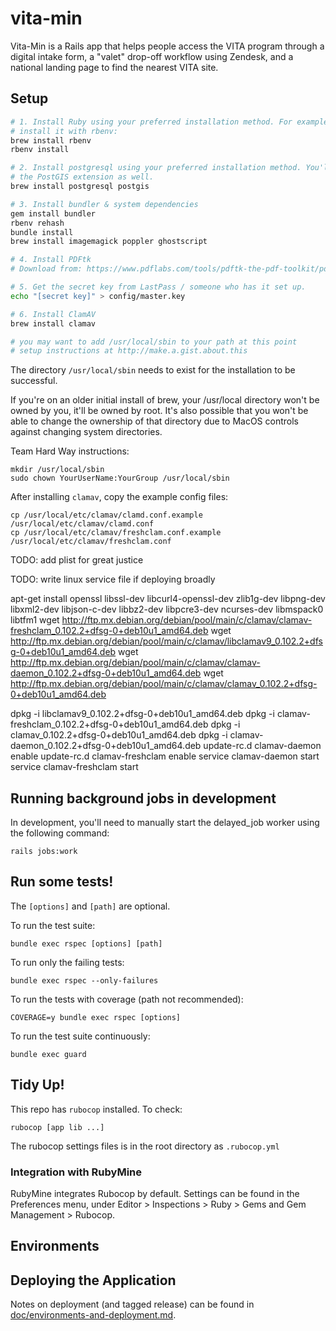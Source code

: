 # vita-min

Vita-Min is a Rails app that helps people access the VITA program through a digital intake form, a "valet" drop-off workflow using Zendesk, and a national landing page to find the nearest VITA site.

## Setup

```bash
# 1. Install Ruby using your preferred installation method. For example, to
# install it with rbenv:
brew install rbenv
rbenv install

# 2. Install postgresql using your preferred installation method. You'll need
# the PostGIS extension as well.
brew install postgresql postgis

# 3. Install bundler & system dependencies
gem install bundler
rbenv rehash
bundle install
brew install imagemagick poppler ghostscript

# 4. Install PDFtk
# Download from: https://www.pdflabs.com/tools/pdftk-the-pdf-toolkit/pdftk_server-2.02-mac_osx-10.11-setup.pkg

# 5. Get the secret key from LastPass / someone who has it set up.
echo "[secret key]" > config/master.key

# 6. Install ClamAV
brew install clamav

# you may want to add /usr/local/sbin to your path at this point
# setup instructions at http://make.a.gist.about.this
```

The directory `/usr/local/sbin` needs to exist for the installation 
to be successful.

If you're on an older initial install of brew, your /usr/local
directory won't be owned by you, it'll be owned by root. It's also 
possible that you won't be able to change the ownership of that 
directory due to MacOS controls against changing system directories.

Team Hard Way instructions:
```
mkdir /usr/local/sbin
sudo chown YourUserName:YourGroup /usr/local/sbin

```

After installing `clamav`, copy the example config files:

```
cp /usr/local/etc/clamav/clamd.conf.example /usr/local/etc/clamav/clamd.conf
cp /usr/local/etc/clamav/freshclam.conf.example /usr/local/etc/clamav/freshclam.conf
```

TODO: add plist for great justice

TODO: write linux service file if deploying broadly

   apt-get install openssl libssl-dev libcurl4-openssl-dev zlib1g-dev libpng-dev libxml2-dev libjson-c-dev libbz2-dev libpcre3-dev ncurses-dev libmspack0 libtfm1
   wget http://ftp.mx.debian.org/debian/pool/main/c/clamav/clamav-freshclam_0.102.2+dfsg-0+deb10u1_amd64.deb
   wget http://ftp.mx.debian.org/debian/pool/main/c/clamav/libclamav9_0.102.2+dfsg-0+deb10u1_amd64.deb
   wget http://ftp.mx.debian.org/debian/pool/main/c/clamav/clamav-daemon_0.102.2+dfsg-0+deb10u1_amd64.deb
   wget http://ftp.mx.debian.org/debian/pool/main/c/clamav/clamav_0.102.2+dfsg-0+deb10u1_amd64.deb

   dpkg -i libclamav9_0.102.2+dfsg-0+deb10u1_amd64.deb
   dpkg -i clamav-freshclam_0.102.2+dfsg-0+deb10u1_amd64.deb
   dpkg -i clamav_0.102.2+dfsg-0+deb10u1_amd64.deb
   dpkg -i clamav-daemon_0.102.2+dfsg-0+deb10u1_amd64.deb
   update-rc.d clamav-daemon enable
   update-rc.d clamav-freshclam enable
   service clamav-daemon start
   service clamav-freshclam start

## Running background jobs in development

In development, you'll need to manually start the delayed_job worker using the following command:

```shell
rails jobs:work
```

## Run some tests!

The `[options]` and `[path]` are optional.

To run the test suite:

`bundle exec rspec [options] [path]`

To run only the failing tests:

`bundle exec rspec --only-failures`

To run the tests with coverage (path not recommended):

`COVERAGE=y bundle exec rspec [options]`

To run the test suite continuously:

`bundle exec guard`

## Tidy Up!

This repo has `rubocop` installed. To check:

`rubocop [app lib ...]`

The rubocop settings files is in the root directory as `.rubocop.yml`

### Integration with RubyMine

RubyMine integrates Rubocop by default. Settings can be found in the Preferences
menu, under Editor > Inspections > Ruby > Gems and Gem Management > Rubocop.

## Environments

## Deploying the Application

Notes on deployment (and tagged release) can be found in
[doc/environments-and-deployment.md](doc/environments-and-deployment.md).



